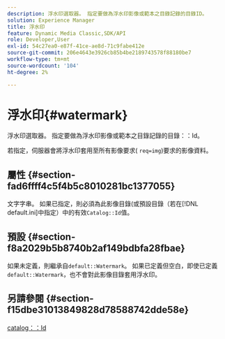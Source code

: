 ```yaml
---
description: 浮水印選取器。 指定要做為浮水印影像或範本之目錄記錄的目錄ID。
solution: Experience Manager
title: 浮水印
feature: Dynamic Media Classic,SDK/API
role: Developer,User
exl-id: 54c27ea0-e87f-41ce-ae8d-71c9fabe412e
source-git-commit: 206e4643e3926cb85b4be2189743578f88180be7
workflow-type: tm+mt
source-wordcount: '104'
ht-degree: 2%

---
```


# 浮水印{#watermark}

浮水印選取器。 指定要做為浮水印影像或範本之目錄記錄的目錄：：Id。

若指定，伺服器會將浮水印套用至所有影像要求( `req=img`)要求的影像資料。

## 屬性 {#section-fad6ffff4c5f4b5c8010281bc1377055}

文字字串。 如果已指定，則必須為此影像目錄(或預設目錄（若在[!DNL default.ini]中指定）中的有效`Catalog::Id`值。

## 預設 {#section-f8a2029b5b8740b2af149bdbfa28fbae}

如果未定義，則繼承自`default::Watermark`。 如果已定義但空白，即使已定義`default::Watermark`，也不會對此影像目錄套用浮水印。

## 另請參閱 {#section-f15dbe31013849828d78588742dde58e}

[catalog：：Id](/help/aem-is-ir-api/is-api/image-catalog/image-serving-api-ref/c-image-catalog-reference/c-image-svg-data-reference/c-image-data-reference/r-id-cat.md)
